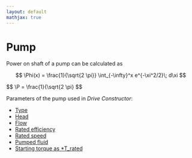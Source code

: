 ```yaml
---
layout: default
mathjax: true
---
```


# Pump

Power on shaft of a pump can be calculated as

$$
	\Phi(x) = \frac{1}{\sqrt{2 \pi}} \int_{-\infty}^x e^{-\xi^2/2}\; d\xi
$$


$$
	\P = \frac{1}{\sqrt{2 \pi}
$$

Parameters of the pump used in *Drive Constructor*:

* [Type](pump-types.html)
* [Head](pump-head.html)
* [Flow](pump-flow.html)
* [Rated efficiency](pump-rated-efficiency.html)
* [Rated speed](pump-rated-speed.html)
* [Pumped fluid](pump-fluid.html)
* [Starting torque as *T_rated](pump-starting-torque.html)

